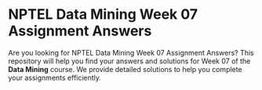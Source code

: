 # NPTEL Data Mining Week 07 Assignment Answers

Are you looking for NPTEL Data Mining Week 07 Assignment Answers? This repository will help you find your answers and solutions for Week 07 of the **Data Mining** course. We provide detailed solutions to help you complete your assignments efficiently.